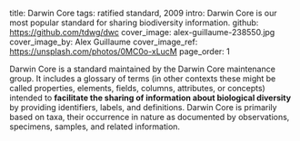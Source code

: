 title: Darwin Core
tags: ratified standard, 2009
intro: Darwin Core is our most popular standard for sharing biodiversity information.
github: https://github.com/tdwg/dwc
cover_image: alex-guillaume-238550.jpg
cover_image_by: Alex Guillaume
cover_image_ref: https://unsplash.com/photos/0MC0o-xLucM
page_order: 1

Darwin Core is a standard maintained by the Darwin Core maintenance group. It includes a glossary of terms (in other contexts these might be called properties, elements, fields, columns, attributes, or concepts) intended to **facilitate the sharing of information about biological diversity** by providing identifiers, labels, and definitions. Darwin Core is primarily based on taxa, their occurrence in nature as documented by observations, specimens, samples, and related information.

